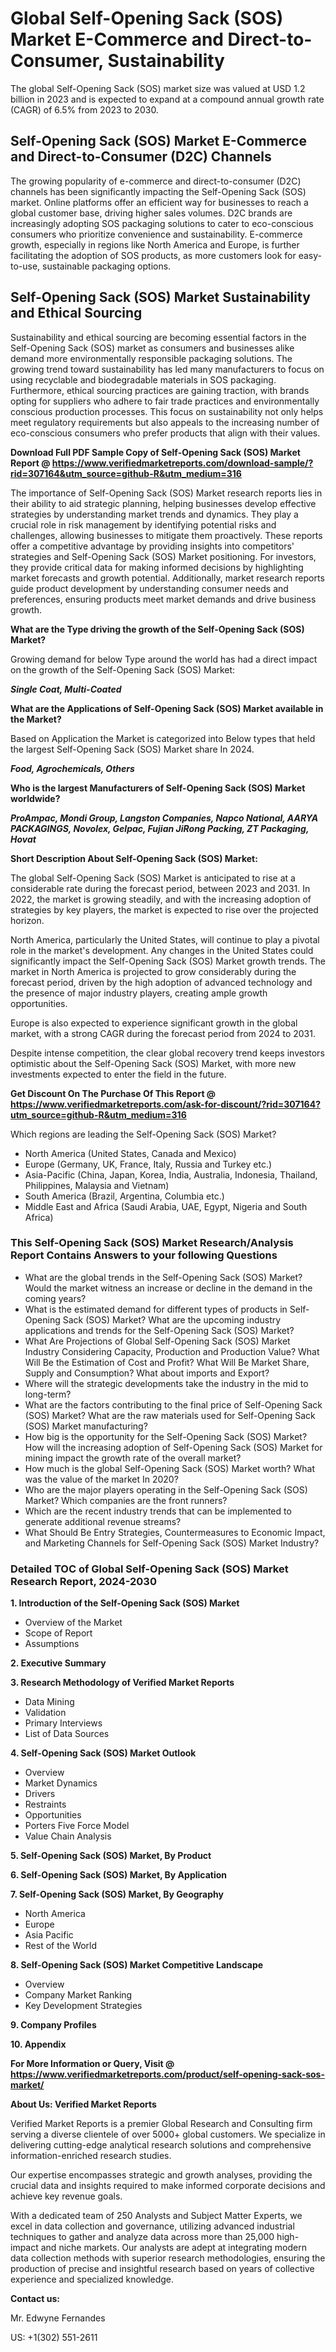<h1>Global Self-Opening Sack (SOS) Market E-Commerce and Direct-to-Consumer, Sustainability</h1><p class=""><p>The global Self-Opening Sack (SOS) market size was valued at USD 1.2 billion in 2023 and is expected to expand at a compound annual growth rate (CAGR) of 6.5% from 2023 to 2030.</p><h2>Self-Opening Sack (SOS) Market E-Commerce and Direct-to-Consumer (D2C) Channels</h2><p>The growing popularity of e-commerce and direct-to-consumer (D2C) channels has been significantly impacting the Self-Opening Sack (SOS) market. Online platforms offer an efficient way for businesses to reach a global customer base, driving higher sales volumes. D2C brands are increasingly adopting SOS packaging solutions to cater to eco-conscious consumers who prioritize convenience and sustainability. E-commerce growth, especially in regions like North America and Europe, is further facilitating the adoption of SOS products, as more customers look for easy-to-use, sustainable packaging options.</p><h2>Self-Opening Sack (SOS) Market Sustainability and Ethical Sourcing</h2><p>Sustainability and ethical sourcing are becoming essential factors in the Self-Opening Sack (SOS) market as consumers and businesses alike demand more environmentally responsible packaging solutions. The growing trend toward sustainability has led many manufacturers to focus on using recyclable and biodegradable materials in SOS packaging. Furthermore, ethical sourcing practices are gaining traction, with brands opting for suppliers who adhere to fair trade practices and environmentally conscious production processes. This focus on sustainability not only helps meet regulatory requirements but also appeals to the increasing number of eco-conscious consumers who prefer products that align with their values.</p></p><p class=""><strong>Download Full PDF Sample Copy of Self-Opening Sack (SOS) Market Report @ <a href="https://www.verifiedmarketreports.com/download-sample/?rid=307164&utm_source=github-R&utm_medium=316" target="_blank">https://www.verifiedmarketreports.com/download-sample/?rid=307164&utm_source=github-R&utm_medium=316</a></strong></p><p>The importance of&nbsp;Self-Opening Sack (SOS) Market research reports lies in their ability to aid strategic planning, helping businesses develop effective strategies by understanding market trends and dynamics. They play a crucial role in risk management by identifying potential risks and challenges, allowing businesses to mitigate them proactively. These reports offer a competitive advantage by providing insights into competitors' strategies and Self-Opening Sack (SOS) Market positioning. For investors, they provide critical data for making informed decisions by highlighting market forecasts and growth potential. Additionally, market research reports guide product development by understanding consumer needs and preferences, ensuring products meet market demands and drive business growth.</p><p><strong>What are the&nbsp;Type driving the growth of the Self-Opening Sack (SOS) Market?</strong></p><p id="" class="">Growing demand for below Type around the world has had a direct impact on the growth of the Self-Opening Sack (SOS) Market:</p><p class=""><em><strong>Single Coat, Multi-Coated</strong></em></p><p class=""><strong>What are the&nbsp;Applications&nbsp;of Self-Opening Sack (SOS) Market available in the Market?</strong></p><p id="" class="">Based on Application the Market is categorized into Below types that held the largest Self-Opening Sack (SOS) Market share In 2024.</p><p class=""><em><strong>Food, Agrochemicals, Others</strong></em></p><p class=""><strong>Who is the largest Manufacturers of Self-Opening Sack (SOS) Market worldwide?</strong></p><p><em><strong>ProAmpac, Mondi Group, Langston Companies, Napco National, AARYA PACKAGINGS, Novolex, Gelpac, Fujian JiRong Packing, ZT Packaging, Hovat</strong></em></p><p id="" class=""><strong>Short Description About Self-Opening Sack (SOS) Market:</strong></p><p>The global Self-Opening Sack (SOS) Market is anticipated to rise at a considerable rate during the forecast period, between 2023 and 2031. In 2022, the market is growing steadily, and with the increasing adoption of strategies by key players, the market is expected to rise over the projected horizon.</p><p>North America, particularly the United States, will continue to play a pivotal role in the market's development. Any changes in the United States could significantly impact the Self-Opening Sack (SOS) Market growth trends. The market in North America is projected to grow considerably during the forecast period, driven by the high adoption of advanced technology and the presence of major industry players, creating ample growth opportunities.</p><p>Europe is also expected to experience significant growth in the global market, with a strong CAGR during the forecast period from 2024 to 2031.</p><p>Despite intense competition, the clear global recovery trend keeps investors optimistic about the Self-Opening Sack (SOS) Market, with more new investments expected to enter the field in the future.</p><p id="" class=""><strong>Get Discount On The Purchase Of This Report @ <a href="https://www.verifiedmarketreports.com/ask-for-discount/?rid=307164?utm_source=github-R&utm_medium=316" target="_blank">https://www.verifiedmarketreports.com/ask-for-discount/?rid=307164?utm_source=github-R&utm_medium=316</a></strong></p><p class="">Which regions are leading the Self-Opening Sack (SOS) Market?</p><ul><li>North America (United States, Canada and Mexico)</li><li>Europe (Germany, UK, France, Italy, Russia and Turkey etc.)</li><li>Asia-Pacific (China, Japan, Korea, India, Australia, Indonesia, Thailand, Philippines, Malaysia and Vietnam)</li><li>South America (Brazil, Argentina, Columbia etc.)</li><li>Middle East and Africa (Saudi Arabia, UAE, Egypt, Nigeria and South Africa)</li></ul><h3 id="" class="">This Self-Opening Sack (SOS) Market Research/Analysis Report Contains Answers to your following Questions</h3><ul><li>What are the global trends in the Self-Opening Sack (SOS) Market? Would the market witness an increase or decline in the demand in the coming years?</li><li>What is the estimated demand for different types of products in Self-Opening Sack (SOS) Market? What are the upcoming industry applications and trends for the Self-Opening Sack (SOS) Market?</li><li>What Are Projections of Global Self-Opening Sack (SOS) Market Industry Considering Capacity, Production and Production Value? What Will Be the Estimation of Cost and Profit? What Will Be Market Share, Supply and Consumption? What about imports and Export?</li><li>Where will the strategic developments take the industry in the mid to long-term?</li><li>What are the factors contributing to the final price of Self-Opening Sack (SOS) Market? What are the raw materials used for Self-Opening Sack (SOS) Market manufacturing?</li><li>How big is the opportunity for the Self-Opening Sack (SOS) Market? How will the increasing adoption of Self-Opening Sack (SOS) Market for mining impact the growth rate of the overall market?</li><li>How much is the global Self-Opening Sack (SOS) Market worth? What was the value of the market In 2020?</li><li>Who are the major players operating in the Self-Opening Sack (SOS) Market? Which companies are the front runners?</li><li>Which are the recent industry trends that can be implemented to generate additional revenue streams?</li><li>What Should Be Entry Strategies, Countermeasures to Economic Impact, and Marketing Channels for Self-Opening Sack (SOS) Market Industry?</li></ul><h3 id="" class="">Detailed TOC of Global Self-Opening Sack (SOS) Market Research Report, 2024-2030</h3><p id="" class=""><strong>1. Introduction of the Self-Opening Sack (SOS) Market</strong></p><ul><li>Overview of the Market</li><li>Scope of Report</li><li>Assumptions</li></ul><p id="" class=""><strong>2. Executive Summary</strong></p><p id="" class=""><strong>3. Research Methodology of Verified Market Reports</strong></p><ul><li>Data Mining</li><li>Validation</li><li>Primary Interviews</li><li>List of Data Sources</li></ul><p id="" class=""><strong>4. Self-Opening Sack (SOS) Market Outlook</strong></p><ul><li>Overview</li><li>Market Dynamics</li><li>Drivers</li><li>Restraints</li><li>Opportunities</li><li>Porters Five Force Model</li><li>Value Chain Analysis</li></ul><p id="" class=""><strong>5. Self-Opening Sack (SOS) Market, By Product</strong></p><p id="" class=""><strong>6. Self-Opening Sack (SOS) Market, By Application</strong></p><p id="" class=""><strong>7. Self-Opening Sack (SOS) Market, By Geography</strong></p><ul><li>North America</li><li>Europe</li><li>Asia Pacific</li><li>Rest of the World</li></ul><p id="" class=""><strong>8. Self-Opening Sack (SOS) Market Competitive Landscape</strong></p><ul><li>Overview</li><li>Company Market Ranking</li><li>Key Development Strategies</li></ul><p id="" class=""><strong>9. Company Profiles</strong></p><p id="" class=""><strong>10. Appendix</strong></p><p id="" class=""><strong>For More Information or Query, Visit @ <a href="https://www.verifiedmarketreports.com/product/self-opening-sack-sos-market/" target="_blank">https://www.verifiedmarketreports.com/product/self-opening-sack-sos-market/</a></strong></p><p id="" class=""><strong>About Us: Verified Market Reports</strong></p><p id="" class="">Verified Market Reports is a premier Global Research and Consulting firm serving a diverse clientele of over 5000+ global customers. We specialize in delivering cutting-edge analytical research solutions and comprehensive information-enriched research studies.</p><p id="" class="">Our expertise encompasses strategic and growth analyses, providing the crucial data and insights required to make informed corporate decisions and achieve key revenue goals.</p><p id="" class="">With a dedicated team of 250 Analysts and Subject Matter Experts, we excel in data collection and governance, utilizing advanced industrial techniques to gather and analyze data across more than 25,000 high-impact and niche markets. Our analysts are adept at integrating modern data collection methods with superior research methodologies, ensuring the production of precise and insightful research based on years of collective experience and specialized knowledge.</p><p id="" class=""><strong>Contact us:</strong></p><p id="" class="">Mr. Edwyne Fernandes</p><p id="" class="">US: +1(302) 551-2611</p>